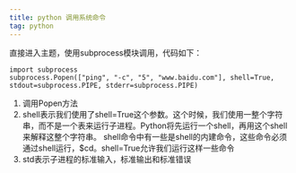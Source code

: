 ```yaml
---
title: python 调用系统命令
tag: python
---
```

直接进入主题，使用subprocess模块调用，代码如下：
```
import subprocess
subprocess.Popen(["ping", "-c", "5", "www.baidu.com"], shell=True, stdout=subprocess.PIPE, stderr=subprocess.PIPE)
```
1. 调用Popen方法
2. shell表示我们使用了shell=True这个参数。这个时候，我们使用一整个字符串，而不是一个表来运行子进程。Python将先运行一个shell，再用这个shell来解释这整个字符串。
shell命令中有一些是shell的内建命令，这些命令必须通过shell运行，$cd。shell=True允许我们运行这样一些命令
3. std表示子进程的标准输入，标准输出和标准错误